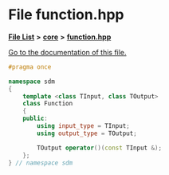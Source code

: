 
# File function.hpp

[**File List**](files.md) **>** [**core**](dir_92216a09053680f71034e5e26026ee62.md) **>** [**function.hpp**](function_8hpp.md)

[Go to the documentation of this file.](function_8hpp.md) 


````cpp
#pragma once

namespace sdm
{
    template <class TInput, class TOutput>
    class Function 
    {
    public:
        using input_type = TInput;
        using output_type = TOutput; 

        TOutput operator()(const TInput &);
    };
} // namespace sdm
````

